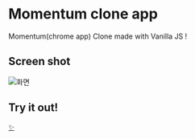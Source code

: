 # Momentum clone app
Momentum(chrome app) Clone made with Vanilla JS !

Screen shot
-----------
![화면](https://user-images.githubusercontent.com/55909667/90599756-6213e500-e230-11ea-8857-5438cd0f3e42.png)

Try it out!
-----------
[✨](https://jeongyugyeong22.github.io/Nomad-vanilla-js/)
